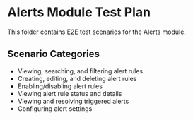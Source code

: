 # Alerts Module Test Plan

This folder contains E2E test scenarios for the Alerts module.

## Scenario Categories

- Viewing, searching, and filtering alert rules
- Creating, editing, and deleting alert rules
- Enabling/disabling alert rules
- Viewing alert rule status and details
- Viewing and resolving triggered alerts
- Configuring alert settings
